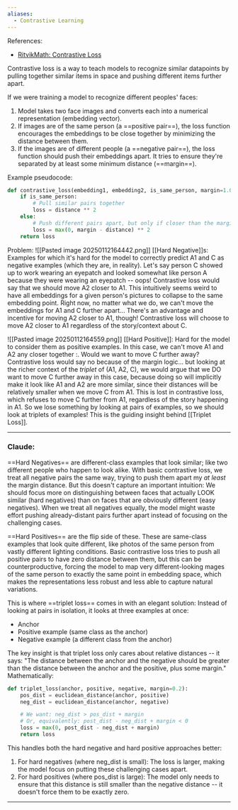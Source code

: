 ```yaml
---
aliases:
  - Contrastive Learning
---
```

References:
- [RitvikMath: Contrastive Loss](https://youtu.be/dC3_IKaBXTk?si=q-FuVdNIXBVF4bFO)

Contrastive loss is a way to teach models to recognize similar datapoints by pulling together similar items in space and pushing different items further apart.

If we were training a model to recognize different peoples' faces:
1. Model takes two face images and converts each into a numerical representation (embedding vector).
2. If images are of the same person (a ==positive pair==), the loss function encourages the embeddings to be close together by minimizing the distance between them.
3. If the images are of different people (a ==negative pair==), the loss function should push their embeddings apart. It tries to ensure they're separated by at least some minimum distance (==margin==).

Example pseudocode:
```python
def contrastive_loss(embedding1, embedding2, is_same_person, margin=1.0): distance = euclidean_distance(embedding1, embedding2)
	if is_same_person: 
		# Pull similar pairs together 
		loss = distance ** 2 
	else: 
		# Push different pairs apart, but only if closer than the margin 
		loss = max(0, margin - distance) ** 2 
	return loss
```

Problem:
![[Pasted image 20250112164442.png]]
[[Hard Negative]]s: Examples for which it's hard for the model to correctly predict A1 and C as negative examples (which they are, in reality). Let's say person C showed up to work wearing an eyepatch and looked somewhat like person A because they were wearing an eyepatch -- oops! 
Contrastive loss would say that we should move A2 closer to A1. This intuitively seems weird to have all embeddings for a given person's pictures to collapse to the same embedding point.
Right now, no matter what we do, we can't move the embeddings for A1 and C further apart... There's an advantage and incentive for moving A2 closer to A1, though! Contrastive loss will choose to move A2 closer to A1 regardless of the story/context about C.


![[Pasted image 20250112164559.png]]
[[Hard Positive]]: Hard for the model to consider them as positive examples. In this case, we can't move A1 and A2 any closer together :\. Would we want to move C further away? Contrastive loss would say no because of the margin logic... but looking at the richer context of the *triplet* of (A1, A2, C), we would argue that we DO want to move C further away in this case, because doing so will implicitly make it look like A1 and A2 are more similar, since their distances will be relatively smaller when we move C from A1. This is lost in contrastive loss, which refuses to move C further from A1, regardless of the story happening in A1. So we lose something by looking at pairs of examples, so we should look at triplets of examples! This is the guiding insight behind [[Triplet Loss]].

-------
### Claude:
==Hard Negatives== are different-class examples that look similar; like two different people who happen to look alike. With basic contrastive loss, we treat all negative pairs the same way, trying to push them apart my *at least* the margin distance. But this doesn't capture an important intuition: We should focus more on distinguishing between faces that actually LOOK similar (hard negatives) than on faces that are obviously different (easy negatives). When we treat all negatives equally, the model might waste effort pushing already-distant pairs further apart instead of focusing on the challenging cases.

==Hard Positives== are the flip side of these. These are same-class examples that look quite different, like photos of the same person from vastly different lighting conditions. Basic contrastive loss tries to push all positive pairs to have zero distance between them, but this can be counterproductive, forcing the model to map very different-looking mages of the same person to exactly the same point in embedding space, which makes the representations less robust and less able to capture natural variations.

This is where ==triplet loss== comes in with an elegant solution: Instead of looking at pairs in isolation, it looks at three examples at once:
- Anchor 
- Positive example (same class as the anchor)
- Negative example (a different class from the anchor)

The key insight is that triplet loss only cares about relative distances -- it says: "The distance between the anchor and the negative should be greater than the distance between the anchor and the positive, plus some margin." Mathematically:

```python
def triplet_loss(anchor, positive, negative, margin=0.2):
	pos_dist = euclidean_distance(anchor, positive)
	neg_dist = euclidean_distance(anchor, negative)

    # We want: neg_dist > pos_dist + margin
    # Or, equivalently: post_dist - neg_dist + margin < 0
    loss = max(0, post_dist - neg_dist + margin)
    return loss
```

This handles both the hard negative and hard positive approaches better:
1. For hard negatives (where neg_dist is small): The loss is larger, making the model focus on putting these challenging cases apart.
2. For hard positives (where pos_dist is large): The model only needs to ensure that this distance is still smaller than the negative distance -- it doesn't force them to be exactly zero.

-----


